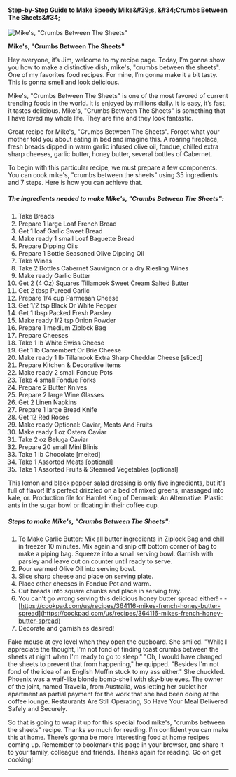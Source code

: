             

#### Step-by-Step Guide to Make Speedy Mike&amp;#39;s, &amp;#34;Crumbs Between The Sheets&amp;#34;

![Mike's, &quot;Crumbs Between The Sheets&quot;](https://img-global.cpcdn.com/recipes/4893994077126656/751x532cq70/mikes-crumbs-between-the-sheets-recipe-main-photo.jpg)

**Mike's, &quot;Crumbs Between The Sheets&quot;**

Hey everyone, it’s Jim, welcome to my recipe page. Today, I’m gonna show you how to make a distinctive dish, mike's, "crumbs between the sheets". One of my favorites food recipes. For mine, I’m gonna make it a bit tasty. This is gonna smell and look delicious.

Mike's, "Crumbs Between The Sheets" is one of the most favored of current trending foods in the world. It is enjoyed by millions daily. It is easy, it’s fast, it tastes delicious. Mike's, "Crumbs Between The Sheets" is something that I have loved my whole life. They are fine and they look fantastic.

Great recipe for Mike's, "Crumbs Between The Sheets". Forget what your mother told you about eating in bed and imagine this. A roaring fireplace, fresh breads dipped in warm garlic infused olive oil, fondue, chilled extra sharp cheeses, garlic butter, honey butter, several bottles of Cabernet.

To begin with this particular recipe, we must prepare a few components. You can cook mike's, "crumbs between the sheets" using 35 ingredients and 7 steps. Here is how you can achieve that.

##### The ingredients needed to make Mike's, "Crumbs Between The Sheets":

1.  Take Breads
2.  Prepare 1 large Loaf French Bread
3.  Get 1 loaf Garlic Sweet Bread
4.  Make ready 1 small Loaf Baguette Bread
5.  Prepare Dipping Oils
6.  Prepare 1 Bottle Seasoned Olive Dipping Oil
7.  Take Wines
8.  Take 2 Bottles Cabernet Sauvignon or a dry Riesling Wines
9.  Make ready Garlic Butter
10.  Get 2 (4 Oz) Squares Tillamook Sweet Cream Salted Butter
11.  Get 2 tbsp Pureed Garlic
12.  Prepare 1/4 cup Parmesan Cheese
13.  Get 1/2 tsp Black Or White Pepper
14.  Get 1 tbsp Packed Fresh Parsley
15.  Make ready 1/2 tsp Onion Powder
16.  Prepare 1 medium Ziplock Bag
17.  Prepare Cheeses
18.  Take 1 lb White Swiss Cheese
19.  Get 1 lb Camembert Or Brie Cheese
20.  Make ready 1 lb Tillamook Extra Sharp Cheddar Cheese \[sliced\]
21.  Prepare Kitchen & Decorative Items
22.  Make ready 2 small Fondue Pots
23.  Take 4 small Fondue Forks
24.  Prepare 2 Butter Knives
25.  Prepare 2 large Wine Glasses
26.  Get 2 Linen Napkins
27.  Prepare 1 large Bread Knife
28.  Get 12 Red Roses
29.  Make ready Optional: Caviar, Meats And Fruits
30.  Make ready 1 oz Ostera Caviar
31.  Take 2 oz Beluga Caviar
32.  Prepare 20 small Mini Blinis
33.  Take 1 lb Chocolate \[melted\]
34.  Take 1 Assorted Meats \[optional\]
35.  Take 1 Assorted Fruits & Steamed Vegetables \[optional\]

This lemon and black pepper salad dressing is only five ingredients, but it's full of flavor! It's perfect drizzled on a bed of mixed greens, massaged into kale, or. Production file for Hamlet King of Denmark: An Alternative. Plastic ants in the sugar bowl or floating in their coffee cup.

##### Steps to make Mike's, "Crumbs Between The Sheets":

1.  To Make Garlic Butter: Mix all butter ingredients in Ziplock Bag and chill in freezer 10 minutes. Mix again and snip off bottom corner of bag to make a piping bag. Squeeze into a small serving bowl. Garnish with parsley and leave out on counter until ready to serve.
2.  Pour warmed Olive Oil into serving bowl.
3.  Slice sharp cheese and place on serving plate.
4.  Place other cheeses in Fondue Pot and warm.
5.  Cut breads into square chunks and place in serving tray.
6.  You can't go wrong serving this delicious honey butter spread either! - - [https://cookpad.com/us/recipes/364116-mikes-french-honey-butter-spread](https://cookpad.com/us/recipes/364116-mikes-french-honey-butter-spread)
7.  Decorate and garnish as desired!

Fake mouse at eye level when they open the cupboard. She smiled. "While I appreciate the thought, I'm not fond of finding toast crumbs between the sheets at night when I'm ready to go to sleep." "Oh, I would have changed the sheets to prevent that from happening," he quipped. "Besides I'm not fond of the idea of an English Muffin stuck to my ass either." She chuckled. Phoenix was a waif-like blonde bomb-shell with sky-blue eyes. The owner of the joint, named Travella, from Australia, was letting her sublet her apartment as partial payment for the work that she had been doing at the coffee lounge. Restaurants Are Still Operating, So Have Your Meal Delivered Safely and Securely.

So that is going to wrap it up for this special food mike's, "crumbs between the sheets" recipe. Thanks so much for reading. I’m confident you can make this at home. There’s gonna be more interesting food at home recipes coming up. Remember to bookmark this page in your browser, and share it to your family, colleague and friends. Thanks again for reading. Go on get cooking!

* * *